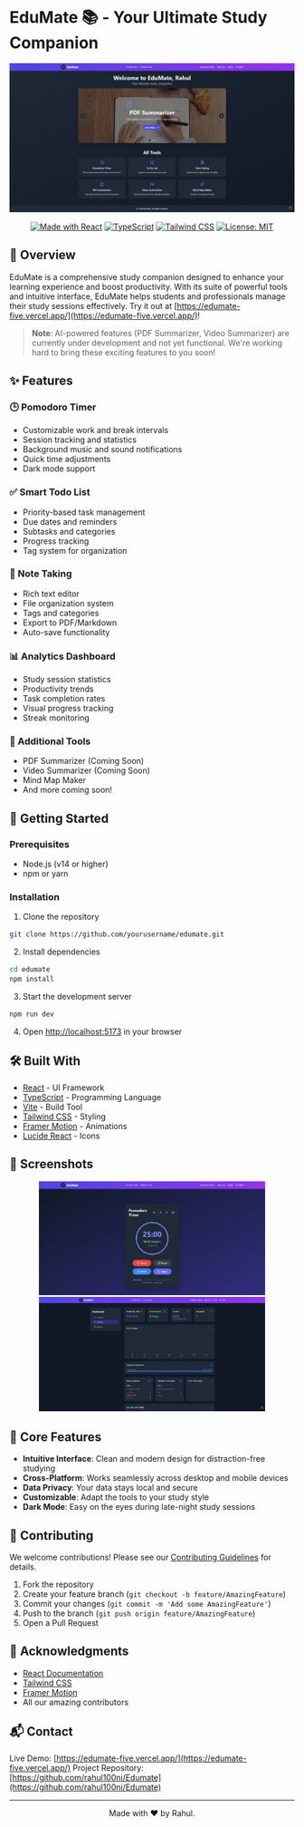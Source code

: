 # EduMate 📚 - Your Ultimate Study Companion

<div align="center">

![EduMate Banner](./assets/edumate-banner.png)

[![Made with React](https://img.shields.io/badge/Made%20with-React-61DAFB.svg)](https://reactjs.org/)
[![TypeScript](https://img.shields.io/badge/TypeScript-Ready-blue.svg)](https://www.typescriptlang.org/)
[![Tailwind CSS](https://img.shields.io/badge/Tailwind%20CSS-Styled-38B2AC.svg)](https://tailwindcss.com/)
[![License: MIT](https://img.shields.io/badge/License-MIT-yellow.svg)](https://opensource.org/licenses/MIT)

</div>

## 🌟 Overview

EduMate is a comprehensive study companion designed to enhance your learning experience and boost productivity. With its suite of powerful tools and intuitive interface, EduMate helps students and professionals manage their study sessions effectively. Try it out at [https://edumate-five.vercel.app/](https://edumate-five.vercel.app/)!

> **Note**: AI-powered features (PDF Summarizer, Video Summarizer) are currently under development and not yet functional. We're working hard to bring these exciting features to you soon!

## ✨ Features

### 🕒 Pomodoro Timer
- Customizable work and break intervals
- Session tracking and statistics
- Background music and sound notifications
- Quick time adjustments
- Dark mode support

### ✅ Smart Todo List
- Priority-based task management
- Due dates and reminders
- Subtasks and categories
- Progress tracking
- Tag system for organization

### 📝 Note Taking
- Rich text editor
- File organization system
- Tags and categories
- Export to PDF/Markdown
- Auto-save functionality

### 📊 Analytics Dashboard
- Study session statistics
- Productivity trends
- Task completion rates
- Visual progress tracking
- Streak monitoring

### 🎯 Additional Tools
- PDF Summarizer (Coming Soon)
- Video Summarizer (Coming Soon)
- Mind Map Maker
- And more coming soon!

## 🚀 Getting Started

### Prerequisites
- Node.js (v14 or higher)
- npm or yarn

### Installation

1. Clone the repository
```bash
git clone https://github.com/yourusername/edumate.git
```

2. Install dependencies
```bash
cd edumate
npm install
```

3. Start the development server
```bash
npm run dev
```

4. Open [http://localhost:5173](http://localhost:5173) in your browser

## 🛠️ Built With

- [React](https://reactjs.org/) - UI Framework
- [TypeScript](https://www.typescriptlang.org/) - Programming Language
- [Vite](https://vitejs.dev/) - Build Tool
- [Tailwind CSS](https://tailwindcss.com/) - Styling
- [Framer Motion](https://www.framer.com/motion/) - Animations
- [Lucide React](https://lucide.dev/) - Icons

## 📱 Screenshots

<div align="center">
  <img src="./assets/pomodoro-timer.png" alt="Pomodoro Timer" width="400"/>
  <img src="./assets/dashboard.png" alt="Dashboard" width="400"/>
</div>

## 🎯 Core Features

- **Intuitive Interface**: Clean and modern design for distraction-free studying
- **Cross-Platform**: Works seamlessly across desktop and mobile devices
- **Data Privacy**: Your data stays local and secure
- **Customizable**: Adapt the tools to your study style
- **Dark Mode**: Easy on the eyes during late-night study sessions

## 🤝 Contributing

We welcome contributions! Please see our [Contributing Guidelines](CONTRIBUTING.md) for details.

1. Fork the repository
2. Create your feature branch (`git checkout -b feature/AmazingFeature`)
3. Commit your changes (`git commit -m 'Add some AmazingFeature'`)
4. Push to the branch (`git push origin feature/AmazingFeature`)
5. Open a Pull Request

## 🙏 Acknowledgments

- [React Documentation](https://reactjs.org/docs)
- [Tailwind CSS](https://tailwindcss.com/docs)
- [Framer Motion](https://www.framer.com/docs/)
- All our amazing contributors

## 📬 Contact

Live Demo: [https://edumate-five.vercel.app/](https://edumate-five.vercel.app/)
Project Repository: [https://github.com/rahul100ni/Edumate](https://github.com/rahul100ni/Edumate)

---

<div align="center">
  Made with ❤️ by Rahul.
</div>
